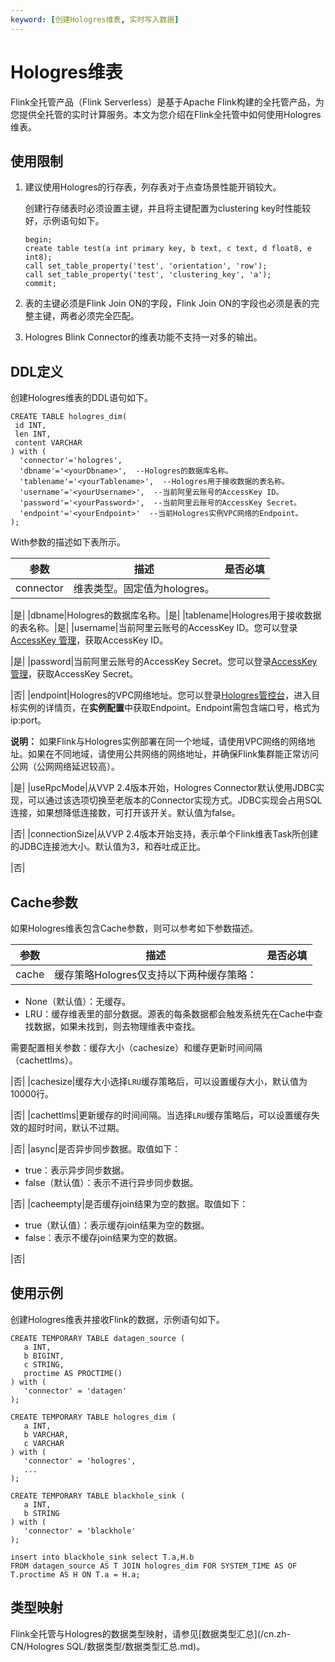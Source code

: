 ```yaml
---
keyword: [创建Hologres维表, 实时写入数据]
---
```


# Hologres维表

Flink全托管产品（Flink Serverless）是基于Apache Flink构建的全托管产品，为您提供全托管的实时计算服务。本文为您介绍在Flink全托管中如何使用Hologres维表。

## 使用限制

1.  建议使用Hologres的行存表，列存表对于点查场景性能开销较大。

    创建行存储表时必须设置主键，并且将主键配置为clustering key时性能较好，示例语句如下。

    ```
    begin;
    create table test(a int primary key, b text, c text, d float8, e int8);
    call set_table_property('test', 'orientation', 'row');
    call set_table_property('test', 'clustering_key', 'a');
    commit;
    ```

2.  表的主键必须是Flink Join ON的字段，Flink Join ON的字段也必须是表的完整主键，两者必须完全匹配。
3.  Hologres Blink Connector的维表功能不支持一对多的输出。

## DDL定义

创建Hologres维表的DDL语句如下。

```
CREATE TABLE hologres_dim(
 id INT,
 len INT,
 content VARCHAR
) with (
  'connector'='hologres',
  'dbname'='<yourDbname>',  --Hologres的数据库名称。
  'tablename'='<yourTablename>',  --Hologres用于接收数据的表名称。
  'username'='<yourUsername>',  --当前阿里云账号的AccessKey ID。
  'password'='<yourPassword>',  --当前阿里云账号的AccessKey Secret。
  'endpoint'='<yourEndpoint>'  --当前Hologres实例VPC网络的Endpoint。
);
```

With参数的描述如下表所示。

|参数|描述|是否必填|
|--|--|----|
|connector|维表类型。固定值为hologres。

|是|
|dbname|Hologres的数据库名称。|是|
|tablename|Hologres用于接收数据的表名称。|是|
|username|当前阿里云账号的AccessKey ID。您可以登录[AccessKey 管理](https://ram.console.aliyun.com/manage/ak?spm=5176.2020520207.nav-right.dak.538b4c12VYbuIb)，获取AccessKey ID。

|是|
|password|当前阿里云账号的AccessKey Secret。您可以登录[AccessKey 管理](https://ram.console.aliyun.com/manage/ak?spm=5176.2020520207.nav-right.dak.538b4c12VYbuIb)，获取AccessKey Secret。

|否|
|endpoint|Hologres的VPC网络地址。您可以登录[Hologres管控台](https://hologram.console.aliyun.com/#/instance)，进入目标实例的详情页，在**实例配置**中获取Endpoint。Endpoint需包含端口号，格式为ip:port。

**说明：** 如果Flink与Hologres实例部署在同一个地域，请使用VPC网络的网络地址。如果在不同地域，请使用公共网络的网络地址，并确保Flink集群能正常访问公网（公网网络延迟较高）。

|是|
|useRpcMode|从VVP 2.4版本开始，Hologres Connector默认使用JDBC实现，可以通过该选项切换至老版本的Connector实现方式。JDBC实现会占用SQL连接，如果想降低连接数，可打开该开关。默认值为false。

|否|
|connectionSize|从VVP 2.4版本开始支持，表示单个Flink维表Task所创建的JDBC连接池大小。默认值为3，和吞吐成正比。

|否|

## Cache参数

如果Hologres维表包含Cache参数，则可以参考如下参数描述。

|参数|描述|是否必填|
|--|--|----|
|cache|缓存策略Hologres仅支持以下两种缓存策略：

-   None（默认值）：无缓存。
-   LRU：缓存维表里的部分数据。源表的每条数据都会触发系统先在Cache中查找数据，如果未找到，则去物理维表中查找。

需要配置相关参数：缓存大小（cachesize）和缓存更新时间间隔（cachettlms）。


|否|
|cachesize|缓存大小选择`LRU`缓存策略后，可以设置缓存大小，默认值为10000行。

|否|
|cachettlms|更新缓存的时间间隔。当选择`LRU`缓存策略后，可以设置缓存失效的超时时间，默认不过期。

|否|
|async|是否异步同步数据。取值如下：

-   true：表示异步同步数据。
-   false（默认值）：表示不进行异步同步数据。

|否|
|cacheempty|是否缓存join结果为空的数据。取值如下：

-   true（默认值）：表示缓存join结果为空的数据。
-   false：表示不缓存join结果为空的数据。

|否|

## 使用示例

创建Hologres维表并接收Flink的数据，示例语句如下。

```
CREATE TEMPORARY TABLE datagen_source (
   a INT,
   b BIGINT,
   c STRING,
   proctime AS PROCTIME()
) with (
   'connector' = 'datagen'
);

CREATE TEMPORARY TABLE hologres_dim (
   a INT, 
   b VARCHAR, 
   c VARCHAR
) with (
   'connector' = 'hologres',
   ...
);

CREATE TEMPORARY TABLE blackhole_sink (
   a INT,
   b STRING
) with (
   'connector' = 'blackhole'
);

insert into blackhole_sink select T.a,H.b
FROM datagen_source AS T JOIN hologres_dim FOR SYSTEM_TIME AS OF T.proctime AS H ON T.a = H.a;
```

## 类型映射

Flink全托管与Hologres的数据类型映射，请参见[数据类型汇总](/cn.zh-CN/Hologres SQL/数据类型/数据类型汇总.md)。

